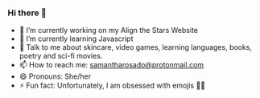 ### Hi there 👋

- 🔭 I’m currently working on my Align the Stars Website 
- 🌱 I’m currently learning Javascript
- 💬 Talk to me about skincare, video games, learning languages, books, poetry and sci-fi movies.
- 📫 How to reach me: samantharosado@protonmail.com
- 😄 Pronouns: She/her
- ⚡ Fun fact: Unfortunately, I am obsessed with emojis 🤪🥰
